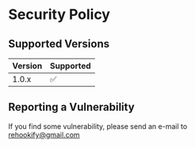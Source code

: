 # Security Policy

## Supported Versions

| Version | Supported          |
| ------- | ------------------ |
| 1.0.x   | :white_check_mark: |


## Reporting a Vulnerability

If you find some vulnerability, please send an e-mail to [rehookify@gmail.com](mailto:rehookify@gmail.com)
